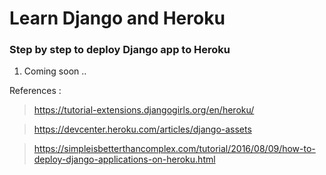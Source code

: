 # Learn Django and Heroku

### Step by step to deploy Django app to Heroku

1. Coming soon ..

References :

> https://tutorial-extensions.djangogirls.org/en/heroku/

> https://devcenter.heroku.com/articles/django-assets 

> https://simpleisbetterthancomplex.com/tutorial/2016/08/09/how-to-deploy-django-applications-on-heroku.html